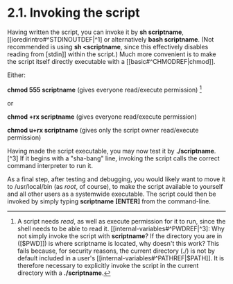 # 2.1. Invoking the script

Having written the script, you can invoke it by **sh scriptname**, [[ioredirintro#^STDINOUTDEF|^1] or alternatively **bash scriptname**. (Not recommended is using **sh <scriptname**, since this effectively disables reading from [stdin]] within the script.) Much more convenient is to make the script itself directly executable with a [[basic#^CHMODREF|chmod]].

Either:

**chmod 555 scriptname** (gives everyone read/execute permission) [^2]

or

**chmod +rx scriptname** (gives everyone read/execute permission)

**chmod u+rx scriptname** (gives only the script owner read/execute permission)

Having made the script executable, you may now test it by **./scriptname**. [^3] If it begins with a "sha-bang" line, invoking the script calls the correct command interpreter to run it.

As a final step, after testing and debugging, you would likely want to move it to /usr/local/bin (as _root_, of course), to make the script available to yourself and all other users as a systemwide executable. The script could then be invoked by simply typing **scriptname** **[ENTER]** from the command-line.

[^1]: Caution: invoking a _Bash_ script by **sh scriptname** turns off Bash-specific extensions, and the script may therefore fail to execute.
[^2]: A script needs _read_, as well as execute permission for it to run, since the shell needs to be able to read it.
[[internal-variables#^PWDREF|^3]: Why not simply invoke the script with **scriptname**? If the directory you are in ([$PWD]]) is where scriptname is located, why doesn't this work? This fails because, for security reasons, the current directory (./) is not by default included in a user's [[internal-variables#^PATHREF|$PATH]]. It is therefore necessary to explicitly invoke the script in the current directory with a **./scriptname**.

